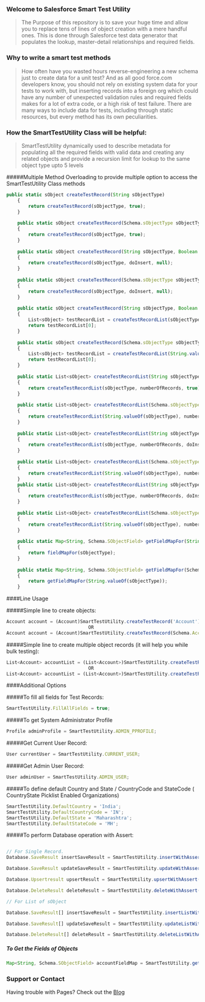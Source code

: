 ### Welcome to Salesforce Smart Test Utility
>The Purpose of this repository is to save your huge time  and allow you to replace tens of lines of object creation with a mere handful ones.
This is done through Salesforce test data generator that populates the lookup, master-detail relationships and required fields.

### Why to write a smart test methods
>How often have you wasted hours reverse-engineering a new schema just to create data for a unit test?
>And as all good force.com developers know, you should not rely on existing system data for your tests to work with, but inserting records into a foreign org which could have any number of unexpected validation rules and required fields makes for a lot of extra code, or a high risk of test failure. There are many ways to include data for tests, including through static resources, but every method has its own peculiarities. 


### How the SmartTestUtility Class will be helpful:

>SmartTestUtility dynamically used to describe metadata for populating all  the required fields with valid data and creating any related objects and provide a recursion limit for lookup to the same object type upto 5 levels

#####Multiple Method Overloading to provide multiple option to access the SmartTestUtility Class methods
```javascript
public static sObject createTestRecord(String sObjectType)
    {
        return createTestRecord(sObjectType, true);
    }
    
    public static sObject createTestRecord(Schema.sObjectType sObjectType)
    {
        return createTestRecord(sObjectType, true);
    }
    
    public static sObject createTestRecord(String sObjectType, Boolean doInsert)
    {
        return createTestRecord(sObjectType, doInsert, null);    
    }
    
    public static sObject createTestRecord(Schema.sObjectType sObjectType, Boolean doInsert)
    {
        return createTestRecord(sObjectType, doInsert, null);
    }
    
    public static sObject createTestRecord(String sObjectType, Boolean doInsert, Map<String,Object> recordDefaultValueMap)
    {
        List<sObject> testRecordList = createTestRecordList(sObjectType, 1, doInsert, new List<Map<String,Object>>{ recordDefaultValueMap });
        return testRecordList[0];    
    }
    
    public static sObject createTestRecord(Schema.sObjectType sObjectType, Boolean doInsert, Map<String,Object> recordDefaultValueMap)
    {
        List<sObject> testRecordList = createTestRecordList(String.valueOf(sObjectType), 1, doInsert, new List<Map<String,Object>>{ recordDefaultValueMap });
        return testRecordList[0];
    }    
    
    public static List<sObject> createTestRecordList(String sObjectType, Integer numberOfRecords)
    {
        return createTestRecordList(sObjectType, numberOfRecords, true);
    }
    
    public static List<sObject> createTestRecordList(Schema.sObjectType sObjectType, Integer numberOfRecords)
    {
        return createTestRecordList(String.valueOf(sObjectType), numberOfRecords);
    }
    
    public static List<sObject> createTestRecordList(String sObjectType, Integer numberOfRecords, Boolean doInsert)
    {
        return createTestRecordList(sObjectType, numberOfRecords, doInsert, null);    
    }
    
    public static List<sObject> createTestRecordList(Schema.sObjectType sObjectType, Integer numberOfRecords, Boolean doInsert)
    {
        return createTestRecordList(String.valueOf(sObjectType), numberOfRecords, doInsert);
    }
    public static List<sObject> createTestRecordList(String sObjectType, Integer numberOfRecords, Boolean doInsert, List<Map<String,Object>> recordDefaultValueMap)
    {
        return createTestRecordList(sObjectType, numberOfRecords, doInsert, recordDefaultValueMap, 0);
    }    
    
    public static List<sObject> createTestRecordList(Schema.sObjectType sObjectType, Integer numberOfRecords, Boolean doInsert, List<Map<String,Object>> recordDefaultValueMap)
    {
        return createTestRecordList(String.valueOf(sObjectType), numberOfRecords, doInsert, recordDefaultValueMap, 0);
    }    
    
    public static Map<String, Schema.SObjectField> getFieldMapFor(String sObjectType)
    {
        return fieldMapFor(sObjectType);
    }
    
    public static Map<String, Schema.SObjectField> getFieldMapFor(Schema.sObjectType sObjectType)
    {
        return getFieldMapFor(String.valueOf(sObjectType));
    }   
``` 

####Line Usage

#####Simple line to create objects:
```javascript
Account account = (Account)SmartTestUtility.createTestRecord('Account');
                              OR
Account account = (Account)SmartTestUtility.createTestRecord(Schema.Account.sObjectType);
```

#####Simple line to create multiple object records (it will help you while bulk testing):

```javascript
List<Account> accountList = (List<Account>)SmartTestUtility.createTestRecordList(Schema.Account.sObjectType,Integer numberOfRecords);
                              OR
List<Account> accountList = (List<Account>)SmartTestUtility.createTestRecordList(Schema.Account.sObjectType,Integer numberOfRecords);
```

####Additional Options

#####To fill all fields for Test Records:
```javascript
SmartTestUtility.FillAllFields = true;
```
#####To get System Administrator Profile

```javascript
Profile adminProfile = SmartTestUtility.ADMIN_PPROFILE;
```
#####Get Current User Record:

```javascript
User currentUser = SmartTestUtility.CURRENT_USER;
```

#####Get Admin User Record:

```javascript
User adminUser = SmartTestUtility.ADMIN_USER;
```

#####To define default Country and State / CountryCode and StateCode ( CountryState Picklist Enabled Organizations)
```javascript
SmartTestUtility.DefaultCountry = 'India';
SmartTestUtility.DefaultCountryCode = 'IN';
SmartTestUtility.DefaultState = 'Maharashtra';
SmartTestUtility.DefaultStateCode = 'MH';
```
#####To perform Database operation with Assert:

```javascript

// For Single Record.
Database.SaveResult insertSaveResult = SmartTestUtility.insertWithAssert(sObjectRecord); 

Database.SaveResult updateSaveResult = SmartTestUtility.updateWithAssert(sObjectRecord);

Database.Upsertresult upsertResult = SmartTestUtility.upsertWithAssert(sObjectRecord);

Database.DeleteResult deleteResult = SmartTestUtility.deleteWithAssert(sObjectRecord);

// For List of sObject

Database.SaveResult[] insertSaveResult = SmartTestUtility.insertListWithAssert(sObjectRecord); 

Database.SaveResult[] updateSaveResult = SmartTestUtility.updateListWithAssert(sObjectRecord);

Database.DeleteResult[] deleteResult = SmartTestUtility.deleteListWithAssert(sObjectRecord);
```
##### To Get the Fields of Objects

```javascript
Map<String, Schema.SObjectField> accountFieldMap = SmartTestUtility.getFieldMapFor('Account');
```


### Support or Contact
Having trouble with Pages? Check out the [Blog](isalesforcestuff.blogspot.com/2016/02/smart-way-to-write-test-methods.html)
